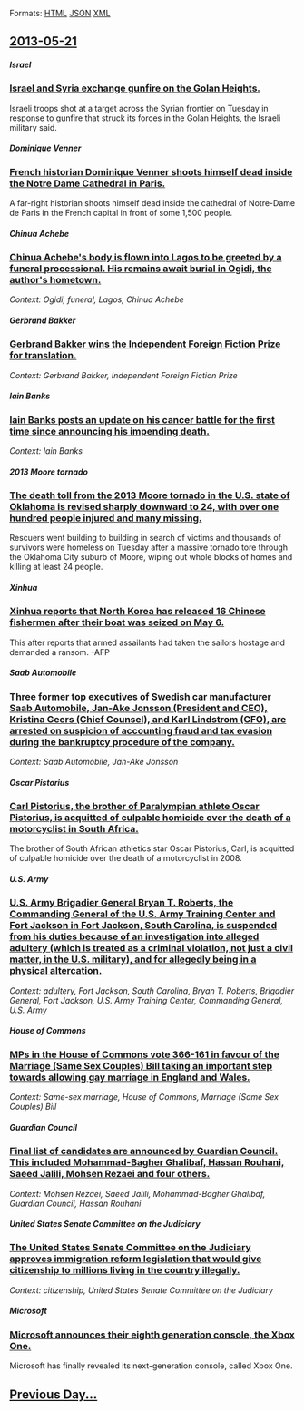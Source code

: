 
Formats: [HTML](2013/05/21/index.html)  [JSON](2013/05/21/index.json)  [XML](2013/05/21/index.xml)  

## [2013-05-21](/news/2013/05/21/index.md)

##### Israel
### [Israel and Syria exchange gunfire on the Golan Heights. ](/news/2013/05/21/israel-and-syria-exchange-gunfire-on-the-golan-heights.md)
Israeli troops shot at a target across the Syrian frontier on Tuesday in response to gunfire that struck its forces in the Golan Heights, the Israeli military said.

##### Dominique Venner
### [French historian Dominique Venner shoots himself dead inside the Notre Dame Cathedral in Paris. ](/news/2013/05/21/french-historian-dominique-venner-shoots-himself-dead-inside-the-notre-dame-cathedral-in-paris.md)
A far-right historian shoots himself dead inside the cathedral of Notre-Dame de Paris in the French capital in front of some 1,500 people.

##### Chinua Achebe
### [Chinua Achebe's body is flown into Lagos to be greeted by a funeral processional. His remains await burial in Ogidi, the author's hometown. ](/news/2013/05/21/chinua-achebe-s-body-is-flown-into-lagos-to-be-greeted-by-a-funeral-processional-his-remains-await-burial-in-ogidi-the-author-s-hometown.md)
_Context: Ogidi, funeral, Lagos, Chinua Achebe_

##### Gerbrand Bakker
### [Gerbrand Bakker wins the Independent Foreign Fiction Prize for translation. ](/news/2013/05/21/gerbrand-bakker-wins-the-independent-foreign-fiction-prize-for-translation.md)
_Context: Gerbrand Bakker, Independent Foreign Fiction Prize_

##### Iain Banks
### [Iain Banks posts an update on his cancer battle for the first time since announcing his impending death. ](/news/2013/05/21/iain-banks-posts-an-update-on-his-cancer-battle-for-the-first-time-since-announcing-his-impending-death.md)
_Context: Iain Banks_

##### 2013 Moore tornado
### [The death toll from the 2013 Moore tornado in the U.S. state of Oklahoma is revised sharply downward to 24, with over one hundred people injured and many missing. ](/news/2013/05/21/the-death-toll-from-the-2013-moore-tornado-in-the-u-s-state-of-oklahoma-is-revised-sharply-downward-to-24-with-over-one-hundred-people-inj.md)
Rescuers went building to building in search of victims and thousands of survivors were homeless on Tuesday after a massive tornado tore through the Oklahoma City suburb of Moore, wiping out whole blocks of homes and killing at least 24 people.

##### Xinhua
### [Xinhua reports that North Korea has released 16 Chinese fishermen after their boat was seized on May 6. ](/news/2013/05/21/xinhua-reports-that-north-korea-has-released-16-chinese-fishermen-after-their-boat-was-seized-on-may-6.md)
This after reports that armed assailants had taken the sailors hostage and demanded a ransom. -AFP

##### Saab Automobile
### [Three former top executives of Swedish car manufacturer Saab Automobile, Jan-Ake Jonsson (President and CEO), Kristina Geers (Chief Counsel), and Karl Lindstrom (CFO), are arrested on suspicion of accounting fraud and tax evasion during the bankruptcy procedure of the company. ](/news/2013/05/21/three-former-top-executives-of-swedish-car-manufacturer-saab-automobile-jan-ake-jonsson-president-and-ceo-kristina-geers-chief-counsel.md)
_Context: Saab Automobile, Jan-Ake Jonsson_

##### Oscar Pistorius
### [Carl Pistorius, the brother of Paralympian athlete Oscar Pistorius, is acquitted of culpable homicide over the death of a motorcyclist in South Africa. ](/news/2013/05/21/carl-pistorius-the-brother-of-paralympian-athlete-oscar-pistorius-is-acquitted-of-culpable-homicide-over-the-death-of-a-motorcyclist-in-so.md)
The brother of South African athletics star Oscar Pistorius, Carl, is acquitted of culpable homicide over the death of a motorcyclist in 2008.

##### U.S. Army
### [U.S. Army Brigadier General Bryan T. Roberts, the Commanding General of the U.S. Army Training Center and Fort Jackson in Fort Jackson, South Carolina, is suspended from his duties because of an investigation into alleged adultery (which is treated as a criminal violation, not just a civil matter, in the U.S. military), and for allegedly being in a physical altercation. ](/news/2013/05/21/u-s-army-brigadier-general-bryan-t-roberts-the-commanding-general-of-the-u-s-army-training-center-and-fort-jackson-in-fort-jackson-sout.md)
_Context: adultery, Fort Jackson, South Carolina, Bryan T. Roberts, Brigadier General, Fort Jackson, U.S. Army Training Center, Commanding General, U.S. Army_

##### House of Commons
### [MPs in the House of Commons vote 366-161 in favour of the Marriage (Same Sex Couples) Bill taking an important step towards allowing gay marriage in England and Wales. ](/news/2013/05/21/mps-in-the-house-of-commons-vote-366-161-in-favour-of-the-marriage-same-sex-couples-bill-taking-an-important-step-towards-allowing-gay-mar.md)
_Context: Same-sex marriage, House of Commons, Marriage (Same Sex Couples) Bill_

##### Guardian Council
### [Final list of candidates are announced by Guardian Council. This included Mohammad-Bagher Ghalibaf, Hassan Rouhani, Saeed Jalili, Mohsen Rezaei and four others. ](/news/2013/05/21/final-list-of-candidates-are-announced-by-guardian-council-this-included-mohammad-bagher-ghalibaf-hassan-rouhani-saeed-jalili-mohsen-rez.md)
_Context: Mohsen Rezaei, Saeed Jalili, Mohammad-Bagher Ghalibaf, Guardian Council, Hassan Rouhani_

##### United States Senate Committee on the Judiciary
### [The United States Senate Committee on the Judiciary approves immigration reform legislation that would give citizenship to millions living in the country illegally. ](/news/2013/05/21/the-united-states-senate-committee-on-the-judiciary-approves-immigration-reform-legislation-that-would-give-citizenship-to-millions-living-i.md)
_Context: citizenship, United States Senate Committee on the Judiciary_

##### Microsoft
### [Microsoft announces their eighth generation console, the Xbox One. ](/news/2013/05/21/microsoft-announces-their-eighth-generation-console-the-xbox-one.md)
Microsoft has finally revealed its next-generation console, called Xbox One.

## [Previous Day...](/news/2013/05/20/index.md)

